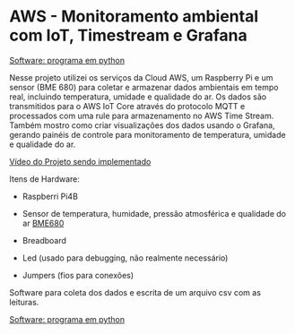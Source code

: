 # AWS - Monitoramento ambiental com IoT, Timestream e Grafana



[Software: programa em python](https://github.com/wspCoder29/aws-iot-monitoramento-ambiental/blob/main/Imagens/DALL%C2%B7E%202023-10-25%2017.54.23%20-%20Black%20and%20white%20vector%20illustration%20where%20a%20Raspberry%20Pi%20in%20grayscale%20floats%20over%20a%20white%20ground.%20Above%2C%20an%20accurate%20representation%20of%20the%20AWS%20logo%20is.png)




Nesse projeto utilizei os serviços da Cloud AWS, um Raspberry Pi e um sensor (BME 680) para coletar e armazenar dados ambientais em tempo real, incluindo temperatura, umidade e qualidade do ar. Os dados são transmitidos para o AWS IoT Core através do protocolo MQTT e processados com uma rule para armazenamento no AWS Time Stream. Também mostro como criar visualizações dos dados usando o Grafana, gerando painéis de controle para monitoramento de temperatura, umidade e qualidade do ar.

[Vídeo do Projeto sendo implementado](https://youtu.be/YhJjQmOE6ZA)


Itens de Hardware:

* Raspberri Pi4B
* Sensor de temperatura, humidade, pressão atmosférica e qualidade do ar [BME680](https://pt.aliexpress.com/item/1005003676224000.html?src=google&src=google&albch=shopping&acnt=768-202-3196&slnk=&plac=&mtctp=&albbt=Google_7_shopping&isSmbAutoCall=false&needSmbHouyi=false&albcp=17364768653&albag=&trgt=&crea=pt1005003676224000&netw=x&device=c&albpg=&albpd=pt1005003676224000&gad_source=1&gclid=CjwKCAiA1fqrBhA1EiwAMU5m_81T6J-Q4jQ46njKIGjvVhr39i4Et92919IejDmZDfCoh-hK6Xi6zhoCwMIQAvD_BwE&gclsrc=aw.ds&aff_fcid=8d9868ed4be34ec0965a8b7567401973-1702816871135-09958-UneMJZVf&aff_fsk=UneMJZVf&aff_platform=aaf&sk=UneMJZVf&aff_trace_key=8d9868ed4be34ec0965a8b7567401973-1702816871135-09958-UneMJZVf&terminal_id=3c1f40854543484b9515cc2ef271eb40&afSmartRedirect=y)


* Breadboard

* Led (usado para debugging, não realmente necessário)
 
* Jumpers (fios para conexões)

Software para coleta dos dados e escrita de um arquivo csv com as leituras.

[Software: programa em python](https://github.com/wspCoder29/aws-iot-monitoramento-ambiental/blob/main/Software/AWS_IoT.py)

